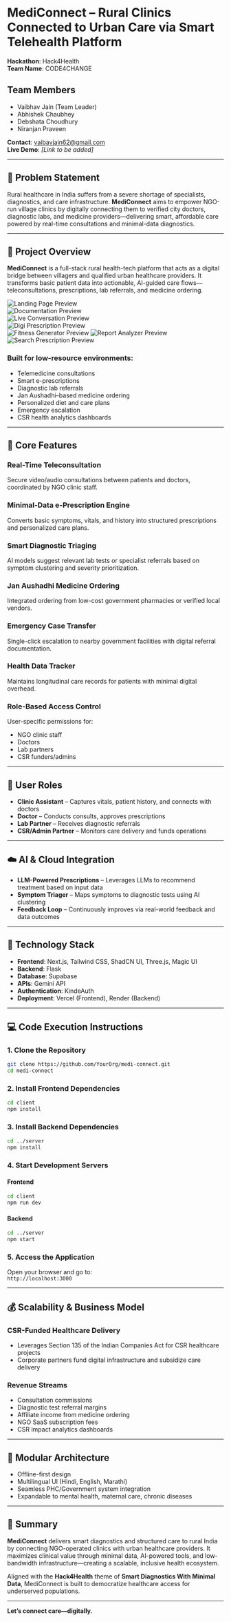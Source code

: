 
# MediConnect – Rural Clinics Connected to Urban Care via Smart Telehealth Platform

**Hackathon**: Hack4Health  
**Team Name**: CODE4CHANGE

## Team Members

- Vaibhav Jain (Team Leader)  
- Abhishek Chaubhey  
- Debshata Choudhury  
- Niranjan Praveen  

**Contact**: vaibavjain62@gmail.com  
**Live Demo**: *[Link to be added]*

---

## 🚀 Problem Statement

Rural healthcare in India suffers from a severe shortage of specialists, diagnostics, and care infrastructure. **MediConnect** aims to empower NGO-run village clinics by digitally connecting them to verified city doctors, diagnostic labs, and medicine providers—delivering smart, affordable care powered by real-time consultations and minimal-data diagnostics.

---

## 🧠 Project Overview

**MediConnect** is a full-stack rural health-tech platform that acts as a digital bridge between villagers and qualified urban healthcare providers. It transforms basic patient data into actionable, AI-guided care flows—teleconsultations, prescriptions, lab referrals, and medicine ordering.

![Landing Page Preview](./designs/landingPage.png)  
![Documentation Preview](./designs/documentation.png)  
![Live Conversation Preview](./designs/liveConversation.png)  
![Digi Prescription Preview](./designs/digiPrescription.png)  
![Fitness Generator Preview](./designs/fitnessGenerator.png)
![Report Analyzer Preview](./designs/reportAnalyzer.png)
![Search Prescription Preview](./designs/searchPrescription.png)

### Built for low-resource environments:

- Telemedicine consultations  
- Smart e-prescriptions  
- Diagnostic lab referrals  
- Jan Aushadhi–based medicine ordering  
- Personalized diet and care plans  
- Emergency escalation  
- CSR health analytics dashboards

---

## 🧩 Core Features

### Real-Time Teleconsultation
Secure video/audio consultations between patients and doctors, coordinated by NGO clinic staff.

### Minimal-Data e-Prescription Engine
Converts basic symptoms, vitals, and history into structured prescriptions and personalized care plans.

### Smart Diagnostic Triaging
AI models suggest relevant lab tests or specialist referrals based on symptom clustering and severity prioritization.

### Jan Aushadhi Medicine Ordering
Integrated ordering from low-cost government pharmacies or verified local vendors.

### Emergency Case Transfer
Single-click escalation to nearby government facilities with digital referral documentation.

### Health Data Tracker
Maintains longitudinal care records for patients with minimal digital overhead.

### Role-Based Access Control
User-specific permissions for:
- NGO clinic staff
- Doctors
- Lab partners
- CSR funders/admins

---

## 👥 User Roles

- **Clinic Assistant** – Captures vitals, patient history, and connects with doctors  
- **Doctor** – Conducts consults, approves prescriptions  
- **Lab Partner** – Receives diagnostic referrals  
- **CSR/Admin Partner** – Monitors care delivery and funds operations

---

## ☁️ AI & Cloud Integration

- **LLM-Powered Prescriptions** – Leverages LLMs to recommend treatment based on input data  
- **Symptom Triager** – Maps symptoms to diagnostic tests using AI clustering  
- **Feedback Loop** – Continuously improves via real-world feedback and data outcomes

---

## 🧰 Technology Stack

- **Frontend**: Next.js, Tailwind CSS, ShadCN UI, Three.js, Magic UI  
- **Backend**: Flask  
- **Database**: Supabase  
- **APIs**: Gemini API  
- **Authentication**: KindeAuth  
- **Deployment**: Vercel (Frontend), Render (Backend)

---

## 💻 Code Execution Instructions

### 1. Clone the Repository

```bash
git clone https://github.com/YourOrg/medi-connect.git
cd medi-connect
```

### 2. Install Frontend Dependencies

```bash
cd client
npm install
```

### 3. Install Backend Dependencies

```bash
cd ../server
npm install
```

### 4. Start Development Servers

#### Frontend

```bash
cd client
npm run dev
```

#### Backend

```bash
cd ../server
npm start
```

### 5. Access the Application

Open your browser and go to:  
`http://localhost:3000`

---

## 💰 Scalability & Business Model

### CSR-Funded Healthcare Delivery

- Leverages Section 135 of the Indian Companies Act for CSR healthcare projects  
- Corporate partners fund digital infrastructure and subsidize care delivery

### Revenue Streams

- Consultation commissions  
- Diagnostic test referral margins  
- Affiliate income from medicine ordering  
- NGO SaaS subscription fees  
- CSR impact analytics dashboards

---

## 🧱 Modular Architecture

- Offline-first design  
- Multilingual UI (Hindi, English, Marathi)  
- Seamless PHC/Government system integration  
- Expandable to mental health, maternal care, chronic diseases

---

## 📌 Summary

**MediConnect** delivers smart diagnostics and structured care to rural India by connecting NGO-operated clinics with urban healthcare providers. It maximizes clinical value through minimal data, AI-powered tools, and low-bandwidth infrastructure—creating a scalable, inclusive health ecosystem.

Aligned with the **Hack4Health** theme of **Smart Diagnostics With Minimal Data**, MediConnect is built to democratize healthcare access for underserved populations.

---

**Let’s connect care—digitally.**

